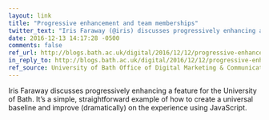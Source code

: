 ```yaml
---
layout: link
title: "Progressive enhancement and team memberships"
twitter_text: "Iris Faraway (@iris) discusses progressively enhancing a feature for the @UniofBath"
date: 2016-12-13 14:17:28 -0500
comments: false
ref_url: http://blogs.bath.ac.uk/digital/2016/12/12/progressive-enhancement-and-team-memberships/
in_reply_to: http://blogs.bath.ac.uk/digital/2016/12/12/progressive-enhancement-and-team-memberships/
ref_source: University of Bath Office of Digital Marketing & Communications
---
```


Iris Faraway discusses progressively enhancing a feature for the University of Bath. It’s a simple, straightforward example of how to create a universal baseline and improve (dramatically) on the experience using JavaScript.